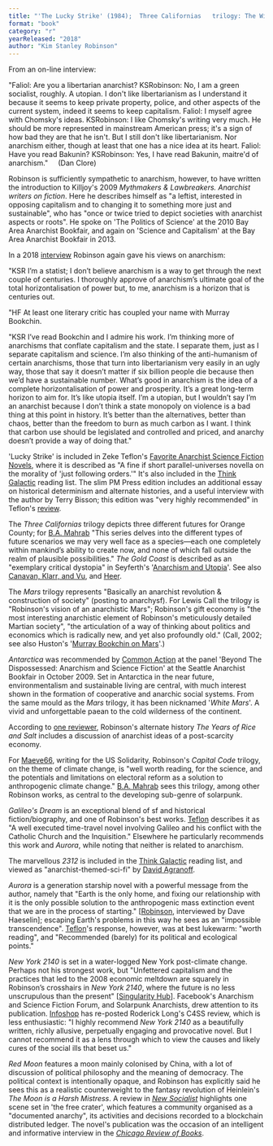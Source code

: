 ```yaml
---
title: "'The Lucky Strike' (1984);  Three Californias   trilogy: The Wild Shore (1984), The Gold Coast  (1988), and Pacific Edge (1990); Mars trilogy: Red Mars (1992), Green Mars  (1993), Blue Mars (1996);  Antarctica (1997); The Years of Rice and Salt (2002);  Capital Code  trilogy:   Forty Signs of Rain (2004), Fifty Degrees Below (2005), Sixty Days  and Counting (2007); Galileo's Dream (2009); 2312 (2012); Aurora (2015); New York  2140 (2017); Red Moon (2018)"
format: "book"
category: "r"
yearReleased: "2018"
author: "Kim Stanley Robinson"
---
```


From an on-line interview:

"Faliol: Are you a libertarian anarchist?
KSRobinson: No, I am a green socialist, roughly. A utopian. I don't like libertarianism as I understand it because it seems to keep private property, police, and other aspects of the current system, indeed it seems to keep capitalism.
Faliol: I myself agree with Chomsky's ideas.
KSRobinson: I like Chomsky's writing very much. He should be more represented in mainstream American press; it's a sign of how bad they are that he isn't. But I still don't like libertarianism. Nor anarchism either, though at least that one has a nice idea at its heart.
Faliol: Have you read Bakunin?
KSRobinson: Yes, I have read Bakunin, maitre'd of anarchism."     (Dan Clore)

Robinson is sufficiently sympathetic to anarchism, however, to have written the introduction to Killjoy's 2009 _Mythmakers & Lawbreakers. Anarchist writers on fiction_. Here he describes himself as "a leftist, interested in opposing capitalism and to changing it to something more just and sustainable", who has "once or twice tried to depict societies with anarchist aspects or roots". He spoke on 'The Politics of Science' at the 2010 Bay Area Anarchist Bookfair, and again on 'Science and Capitalism' at the Bay Area Anarchist Bookfair in 2013.

In a 2018 <a href="https://www.radicalphilosophy.com/interview/the-realism-of-our-time"> interview</a> Robinson again gave his views on anarchism:

"KSR I’m a statist; I don’t believe anarchism is a way to get through the next couple of centuries. I thoroughly approve of anarchism’s ultimate goal of the total horizontalisation of power but, to me, anarchism is a horizon that is centuries out.

"HF At least one literary critic has coupled your name with Murray Bookchin.

"KSR I’ve read Bookchin and I admire his work. I’m thinking more of anarchisms that conflate capitalism and the state. I separate them, just as I separate capitalism and science. I’m also thinking of the anti-humanism of certain anarchisms, those that turn into libertarianism very easily in an ugly way, those that say it doesn’t matter if six billion people die because then we’d have a sustainable number. What’s good in anarchism is the idea of a complete horizontalisation of power and prosperity. It’s a great long-term horizon to aim for. It’s like utopia itself. I’m a utopian, but I wouldn’t say I’m an anarchist because I don’t think a state monopoly on violence is a bad thing at this point in history. It’s better than the alternatives, better than chaos, better than the freedom to burn as much carbon as I want. I think that carbon use should be legislated and controlled and priced, and anarchy doesn’t provide a way of doing that."

'Lucky Strike' is included in Zeke Teflon's <a href="http://seesharppress.wordpress.com/2013/10/24/anarchist-science-fiction-favorite-novels/"> Favorite Anarchist Science Fiction Novels</a>, where it is described as "A fine if short parallel-universes novella on the morality of 'just following orders.'" It's also included in the <a href="http://thinkgalactic.org/reading-lists/by-author/">Think Galactic</a> reading list. The slim PM Press edition includes an additional essay on historical determinism and alternate histories, and a useful interview with the author by Terry Bisson; this edition was "very highly recommended" in Teflon's <a href="https://seesharppress.wordpress.com/2014/11/21/review-lucky-strike/"> review</a>.

The _Three Californias_ trilogy depicts three different futures for Orange County; for <a href="https://bamahrab.wordpress.com/2016/05/19/the-politics-of-science-fiction-kim-stanley-robinson-and-the-rise-of-solarpunk/"> B.A. Mahrab</a> "This series delves into the different types of future scenarios we may very well face as a species—each one completely within mankind’s ability to create now, and none of which fall outside the realm of plausible possibilities." _The Gold Coast_ is described as an "exemplary critical dystopia" in Seyferth's '<a href="https://www.academia.edu/4377644/Anarchism_and_Utopia">Anarchism and Utopia</a>'. See also <a href="https://web.duke.edu/polygraph/kimstanleyrobinson.pdf">Canavan, Klarr, and Vu</a>, and <a href="https://newrepublic.com/article/123217/new-utopians"> Heer</a>.

The _Mars_ trilogy represents "Basically an anarchist revolution & construction of society" (posting to anarchysf). For Lewis Call the trilogy is "Robinson's vision of an anarchistic Mars"; Robinson's gift economy is "the most interesting anarchistic element of Robinson's meticulously detailed Martian society", "the articulation of a way of thinking about politics and economics which is radically new, and yet also profoundly old." (Call, 2002; see also Huston's '<a href="https://theanarchistlibrary.org/library/shaun-huston-murray-bookchin-on-mars">Murray Bookchin on Mars</a>'.)

_Antarctica_ was recommended by <a href="http://nwsfsnews.blogspot.com/2009/10/i-wanna-read-sf-anarchy.html"> Common Action</a> at the panel 'Beyond The Dispossessed: Anarchism and Science Fiction' at the Seattle Anarchist Bookfair in October 2009. Set in Antarctica in the near future, environmentalism and sustainable living are central, with much interest shown in the formation of cooperative and anarchic social systems. From the same mould as the _Mars_ trilogy, it has been nicknamed '_White Mars_'. A vivid and unforgettable paean to the cold wilderness of the continent.

According to <a href="http://www.strangehorizons.com/2002/20020520/rice_and_salt.shtml">one reviewer</a>, Robinson's alternate history _The Years of Rice and Salt_ includes a discussion of anarchist ideas of a post-scarcity economy.

For <a href="http://www.solidarity-us.org/node/2137">Maeve66</a>, writing for the US Solidarity, Robinson's _Capital Code_ trilogy, on the theme of climate change, is "well worth reading, for the science, and the potentials and limitations on electoral reform as a solution to anthropogenic climate change." <a href="https://bamahrab.wordpress.com/2016/05/19/the-politics-of-science-fiction-kim-stanley-robinson-and-the-rise-of-solarpunk/"> B.A. Mahrab</a> sees this trilogy, among other Robinson works, as central to the developing sub-genre of solarpunk.

_Galileo's Dream_ is an exceptional blend of sf and historical fiction/biography, and one of Robinson's best works. <a href="https://seesharppress.wordpress.com/2015/01/05/a-few-favorite-atheist-science-fiction-novels-and-books-on-cults/">Teflon</a> describes it as "A well executed time-travel novel involving Galileo 
and his conflict with the Catholic Church and the Inquisition." Elsewhere he particularly recommends this work and _Aurora_, while noting that neither is related to anarchism.

The marvellous _2312_ is included in the <a href="http://thinkgalactic.org/reading-lists/by-author/">Think Galactic</a> reading list, and viewed as "anarchist-themed-sci-fi" by <a href="http://www.goodreads.com/review/show/536628085">David Agranoff</a>.

_Aurora_ is a generation starship novel with a powerful message from the author, namely that "Earth is the only home, and fixing our relationship with it is the only possible solution to the anthropogenic mass extinction event that we are in the process of starting." [<a href="http://www.publicbooks.org/interviews/earth-first-then-mars-an-interview-with-kim-stanley-robinson">Robinson</a>, interviewed by Dave Haeselin]; escaping Earth's problems in this way he sees as an "impossible transcendence". <a href="https://seesharppress.wordpress.com/2015/10/16/review-aurora-by-kim-stanley-robinson/"> Teflon</a>'s response, however, was at best lukewarm: "worth reading", and "Recommended (barely) for its political and ecological points."

_New York 2140_ is set in a water-logged New York post-climate change. Perhaps not his strongest work, but "Unfettered capitalism and the practices that led to the 2008 economic meltdown are squarely in Robinson’s crosshairs in _New York 2140_, where the future is no less unscrupulous than the present" [<a href="https://singularityhub.com/2017/01/06/new-york-2140-is-a-sci-fi-vision-of-the-world-reshaped-by-climate-change/">Singularity Hub</a>]. Facebook's Anarchism and Science Fiction Forum, and Solarpunk Anarchists, drew attention to its publication. <a href="http://news.infoshop.org/reviews/review-new-york-2140/">Infoshop</a>  has re-posted Roderick Long's C4SS review, which is less enthusiastic: "I highly recommend _New York 2140_ as a beautifully written, richly allusive, perpetually engaging and provocative novel. But I cannot recommend it as a lens through which to view the causes and likely cures of the social ills that beset us."

_Red Moon_ features a moon mainly colonised by China, with a lot of discussion of political philosophy and the meaning of democracy. The political context is intentionally opaque, and Robinson has explicitly said he sees this as a realistic counterweight to the fantasy revolution of Heinlein's _The Moon is a Harsh Mistress_. A review in <a href="https://newsocialist.org.uk/red-moon-red-earth/">_New Socialist_</a> highlights one scene set in 'the free crater', which features a community organised as a "documented anarchy", its activities and decisions recorded to a blockchain distributed ledger. The novel's publication was the occasion of an intelligent and informative interview in the <a href="https://chireviewofbooks.com/2019/01/07/kim-stanley-robinsons-lunar-revolution/">_Chicago Review of Books_</a>.
